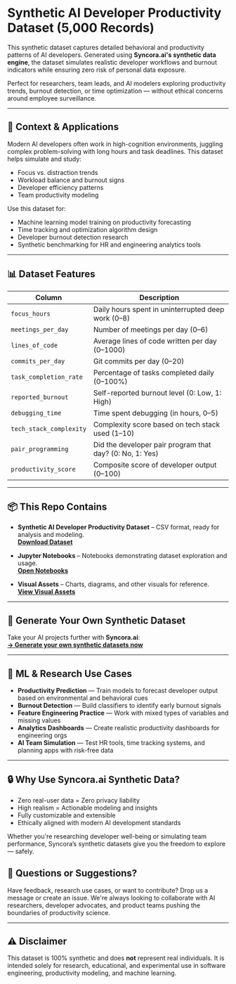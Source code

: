 # Synthetic AI Developer Productivity Dataset (5,000 Records)

This synthetic dataset captures detailed behavioral and productivity patterns of AI developers. Generated using **Syncora.ai's synthetic data engine**, the dataset simulates realistic developer workflows and burnout indicators while ensuring zero risk of personal data exposure.

Perfect for researchers, team leads, and AI modelers exploring productivity trends, burnout detection, or time optimization — without ethical concerns around employee surveillance.

---

## 🧠 Context & Applications

Modern AI developers often work in high-cognition environments, juggling complex problem-solving with long hours and task deadlines. This dataset helps simulate and study:

- Focus vs. distraction trends  
- Workload balance and burnout signs  
- Developer efficiency patterns  
- Team productivity modeling

Use this dataset for:

- Machine learning model training on productivity forecasting  
- Time tracking and optimization algorithm design  
- Developer burnout detection research  
- Synthetic benchmarking for HR and engineering analytics tools  

---

## 📊 Dataset Features

| Column                  | Description                                              |
|-------------------------|----------------------------------------------------------|
| `focus_hours`           | Daily hours spent in uninterrupted deep work (0–8)       |
| `meetings_per_day`      | Number of meetings per day (0–6)                          |
| `lines_of_code`         | Average lines of code written per day (0–1000)            |
| `commits_per_day`       | Git commits per day (0–20)                                |
| `task_completion_rate`  | Percentage of tasks completed daily (0–100%)              |
| `reported_burnout`      | Self-reported burnout level (0: Low, 1: High)             |
| `debugging_time`        | Time spent debugging (in hours, 0–5)                      |
| `tech_stack_complexity` | Complexity score based on tech stack used (1–10)         |
| `pair_programming`      | Did the developer pair program that day? (0: No, 1: Yes) |
| `productivity_score`    | Composite score of developer output (0–100)              |

---

## 📦 This Repo Contains

- **Synthetic AI Developer Productivity Dataset** – CSV format, ready for analysis and modeling.  
  [**Download Dataset**](https://github.com/syncora-ai/Synthetic-AI-Developer-Productivity-Dataset/blob/main/Developer_Productivity_Synthetic_Syncora.csv)

- **Jupyter Notebooks** – Notebooks demonstrating dataset exploration and usage.  
  [**Open Notebooks**](https://github.com/syncora-ai/Synthetic-AI-Developer-Productivity-Dataset/blob/main/Notebooks)

- **Visual Assets** – Charts, diagrams, and other visuals for reference.  
  [**View Visual Assets**](https://github.com/syncora-ai/Synthetic-AI-Developer-Productivity-Dataset/blob/main/%F0%9F%93%88%20Visual%20Assets)

---

## 🔗 Generate Your Own Synthetic Dataset

Take your AI projects further with **Syncora.ai**:  
[**→ Generate your own synthetic datasets now**](https://app.syncora.ai/login)

---

## 🧪 ML & Research Use Cases

- **Productivity Prediction** — Train models to forecast developer output based on environmental and behavioral cues  
- **Burnout Detection** — Build classifiers to identify early burnout signals  
- **Feature Engineering Practice** — Work with mixed types of variables and missing values  
- **Analytics Dashboards** — Create realistic productivity dashboards for engineering orgs  
- **AI Team Simulation** — Test HR tools, time tracking systems, and planning apps with risk-free data  

---

## 🔒 Why Use Syncora.ai Synthetic Data?

- Zero real-user data = Zero privacy liability  
- High realism = Actionable modeling and insights  
- Fully customizable and extensible  
- Ethically aligned with modern AI development standards

Whether you're researching developer well-being or simulating team performance, Syncora’s synthetic datasets give you the freedom to explore — safely.
## 💬 Questions or Suggestions?

Have feedback, research use cases, or want to contribute? Drop us a message or create an issue. We're always looking to collaborate with AI researchers, developer advocates, and product teams pushing the boundaries of productivity science.

---

## ⚠️ Disclaimer

This dataset is 100% synthetic and does **not** represent real individuals. It is intended solely for research, educational, and experimental use in software engineering, productivity modeling, and machine learning.
